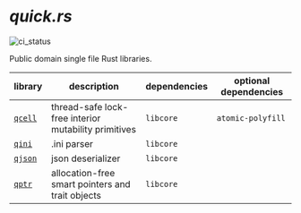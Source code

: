 # _quick.rs_

![ci_status](https://github.com/rjsberry/quick.rs/actions/workflows/ci.yml/badge.svg)

Public domain single file Rust libraries.

| library   | description                                          | dependencies | optional dependencies |
|-----------|------------------------------------------------------|--------------|-----------------------|
| [`qcell`] | thread-safe lock-free interior mutability primitives | `libcore`    | `atomic-polyfill`     |
| [`qini`]  | .ini parser                                          | `libcore`    |                       |
| [`qjson`] | json deserializer                                    | `libcore`    |                       |
| [`qptr`]  | allocation-free smart pointers and trait objects     | `libcore`    |                       |

[`qcell`]: qcell/qcell.rs
[`qini`]: qini/qini.rs
[`qjson`]: qjson/qjson.rs
[`qptr`]: qptr/qptr.rs
